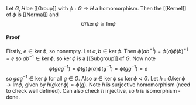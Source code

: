 Let $G,H$ be [[Group]] with $\phi :G\to H$ a homomorphism.
Then the [[Kernel]] of $\phi$ is [[Normal]] and 
$$
G/\ker\phi \cong \mathrm{Im} \phi
$$
#### Proof
Firstly, $e\in\ker\phi$, so nonempty.
Let $a,b\in\ker\phi$.
Then $\phi(ab^{-1})=\phi(a)\phi(b)^{-1}=e$ so $ab^{-1}\in\ker\phi$,
so $\ker\phi$ is a [[Subgroup]] of $G$.
Now note 
$$
\phi(gag^{-1})=\phi(g)\phi(a)\phi(g^{-1})=\phi(gg^{-1})=e
$$
so $gag^{-1}\in\ker\phi$ for all $g\in G$.
Also $a\in\ker\phi$ so $\ker\phi\triangleleft G$. 
Let $h:G/\ker\phi\to \mathrm{Im}\phi$, given by $h(g\ker\phi)=\phi(g)$.
Note $h$ is surjective homomorphism (need to check well defined).
Can also check $h$ injective, so $h$ is isomorphism - done.